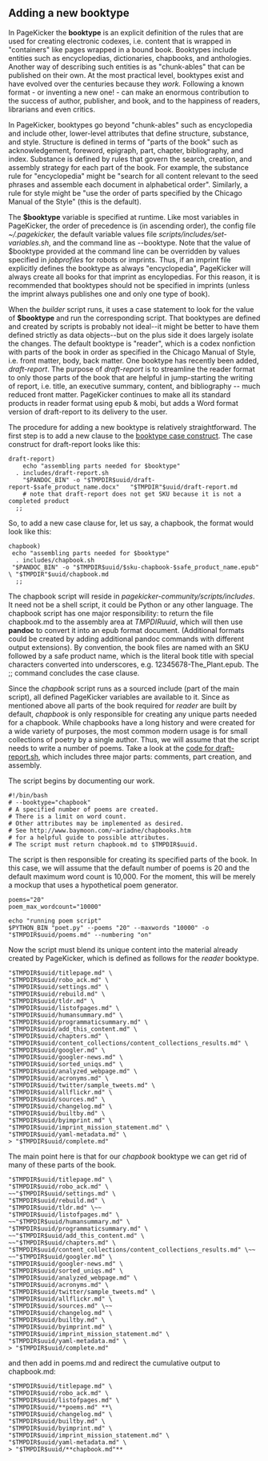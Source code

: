 ## Adding a new **booktype**

In PageKicker the **booktype** is an explicit definition of the rules that are used for creating electronic codexes, i.e. content that is wrapped in "containers" like pages wrapped in a bound book. Booktypes include entities such as encyclopedias, dictionaries, chapbooks, and anthologies. Another way of describing such entities is as "chunk-ables" that can be published on their own. At the most practical level, booktypes exist and have evolved over the centuries because they _work._ Following a known format - or inventing a new one! - can make an enormous contribution to the success of author, publisher, and book, and to the happiness of readers, librarians and even critics.

In PageKicker, booktypes go beyond "chunk-ables" such as encyclopedia and include other, lower-level attributes that define structure, substance, and style.  Structure is defined in terms of "parts of the book" such as acknowledgement, foreword, epigraph, part, chapter, bibliography, and index.  Substance is defined by rules that govern the search, creation, and assembly strategy for each part of the book.  For example, the substance rule for "encyclopedia" might be "search for all content relevant to the seed phrases and assemble each document in alphabetical order". Similarly, a rule for style might be "use the order of parts specified by the Chicago Manual of the Style" (this is the default).

The **$booktype** variable is specified at runtime. Like most variables in PageKicker, the order of precedence is (in ascending order), the config file _~/.pagekicker,_ the default variable values file _scripts/includes/set-variables.sh_, and the command line as --booktype.  Note that the value of $booktype provided at the command line can be overridden by values specified in _jobprofiles_ for robots or imprints.  Thus, if an  imprint file explicitly defines the booktype as always "encyclopedia", PageKicker will always create all books for that imprint as encylopedias.  For this reason, it is recommended that booktypes should not be specified in imprints (unless the imprint always publishes one and only one type of book).

When the _builder_ script runs, it uses a case statement to look for the value of **$booktype** and run the corresponding script.   That booktypes are defined and created by scripts is probably not ideal--it might be better to have them defined strictly as data objects--but on the plus side it does largely isolate the changes.  The default booktype is "reader", which is a codex nonfiction with parts of the book in order as specified in the Chicago Manual of Style, i.e. front matter, body, back matter. One booktype has recently been added, _draft-report_. The purpose of _draft-report_ is to streamline the reader format to only those parts of the book that are helpful in jump-starting the writing of report, i.e. title, an executive summary, content, and bibliography -- much reduced front matter. PageKicker continues to make all its standard products in reader format using epub & mobi, but adds a Word format version of draft-report to its delivery to the user.

The procedure for adding a new booktype is relatively straightforward.  The first step is to add a new clause to the [booktype case construct](https://github.com/fredzannarbor/pagekicker-community/blob/bf0e752097451c8a137829388bfe7da06cd4fa5c/scripts/bin/builder.sh#L1090). The case construct for draft-report looks like this:

```
draft-report)
	echo "assembling parts needed for $booktype"
  . includes/draft-report.sh
	"$PANDOC_BIN" -o "$TMPDIR$uuid/draft-report-$safe_product_name.docx"   "$TMPDIR"$uuid/draft-report.md
	# note that draft-report does not get SKU because it is not a completed product
  ;;
```
So, to add a new case  clause for, let us say, a chapbook, the format would look like this:

```
chapbook)
 echo "assembling parts needed for $booktype"
  . includes/chapbook.sh
 "$PANDOC_BIN" -o "$TMPDIR$uuid/$sku-chapbook-$safe_product_name.epub" \ "$TMPDIR"$uuid/chapbook.md
  ;;
```
The chapbook script will reside in _pagekicker-community/scripts/includes_.  It need not be a shell script, it could be Python or any other language. The chapbook script has one major responsibility: to return the file chapbook.md to the assembly area at _$TMPDIR$uuid_, which will then use **pandoc** to convert it into an epub format document.  (Additional formats could be created by adding additional pandoc commands with different output extensions).  By convention, the book files are named with an SKU followed by a safe product name, which is the literal book title with special characters converted into underscores, e.g. 12345678-The_Plant.epub.  The ;; command concludes the case clause.

Since the _chapbook_ script runs as a sourced include (part of the main script), all defined PageKicker variables are available to it.  Since as mentioned above all parts of the book required for _reader_ are built by default, _chapbook_ is only responsible for creating any unique parts needed for a chapbook.  While chapbooks have a long history and were created for a wide variety of purposes, the most common modern usage is for small collections of poetry by a single author.  Thus, we will assume that the script needs to write a number of poems. Take a look at the [code for draft-report.sh](https://github.com/fredzannarbor/pagekicker-community/blob/master/scripts/includes/draft-report.sh), which includes three major parts: comments, part creation, and assembly.

The script begins by documenting our work.

```
#!/bin/bash
# --booktype="chapbook"
# A specified number of poems are created.
# There is a limit on word count.
# Other attributes may be implemented as desired.
# See http://www.baymoon.com/~ariadne/chapbooks.htm
# for a helpful guide to possible attributes.
# The script must return chapbook.md to $TMPDIR$uuid.
```
The script is then responsible for creating its specified parts of the book.  In this case, we will assume that the default number of poems is 20 and the default maximum word count is 10,000.  For the moment, this will be merely a mockup that uses a hypothetical poem generator.
```
poems="20"
poem_max_wordcount="10000"

echo "running poem script"
$PYTHON_BIN "poet.py" --poems "20" --maxwords "10000" -o "$TMPDIR$uuid/poems.md" --numbering "on"

```
Now the script must blend its unique content into the material already created by PageKicker, which is defined as follows for the _reader_ booktype.

```
"$TMPDIR$uuid/titlepage.md" \
"$TMPDIR$uuid/robo_ack.md" \
"$TMPDIR$uuid/settings.md" \
"$TMPDIR$uuid/rebuild.md" \
"$TMPDIR$uuid/tldr.md" \
"$TMPDIR$uuid/listofpages.md" \
"$TMPDIR$uuid/humansummary.md" \
"$TMPDIR$uuid/programmaticsummary.md" \
"$TMPDIR$uuid/add_this_content.md" \
"$TMPDIR$uuid/chapters.md" \
"$TMPDIR$uuid/content_collections/content_collections_results.md" \
"$TMPDIR$uuid/googler.md" \
"$TMPDIR$uuid/googler-news.md" \
"$TMPDIR$uuid/sorted_uniqs.md" \
"$TMPDIR$uuid/analyzed_webpage.md" \
"$TMPDIR$uuid/acronyms.md" \
"$TMPDIR$uuid/twitter/sample_tweets.md" \
"$TMPDIR$uuid/allflickr.md" \
"$TMPDIR$uuid/sources.md" \
"$TMPDIR$uuid/changelog.md" \
"$TMPDIR$uuid/builtby.md" \
"$TMPDIR$uuid/byimprint.md" \
"$TMPDIR$uuid/imprint_mission_statement.md" \
"$TMPDIR$uuid/yaml-metadata.md" \
> "$TMPDIR$uuid/complete.md"
```
The main point here is that for our _chapbook_ booktype we can get rid of many of these parts of the book.

```
"$TMPDIR$uuid/titlepage.md" \
"$TMPDIR$uuid/robo_ack.md" \
~~"$TMPDIR$uuid/settings.md" \
"$TMPDIR$uuid/rebuild.md" \
"$TMPDIR$uuid/tldr.md" \~~
"$TMPDIR$uuid/listofpages.md" \
~~"$TMPDIR$uuid/humansummary.md" \
"$TMPDIR$uuid/programmaticsummary.md" \
~~"$TMPDIR$uuid/add_this_content.md" \
~~"$TMPDIR$uuid/chapters.md" \
"$TMPDIR$uuid/content_collections/content_collections_results.md" \~~
~~"$TMPDIR$uuid/googler.md" \
"$TMPDIR$uuid/googler-news.md" \
"$TMPDIR$uuid/sorted_uniqs.md" \
"$TMPDIR$uuid/analyzed_webpage.md" \
"$TMPDIR$uuid/acronyms.md" \
"$TMPDIR$uuid/twitter/sample_tweets.md" \
"$TMPDIR$uuid/allflickr.md" \
"$TMPDIR$uuid/sources.md" \~~
"$TMPDIR$uuid/changelog.md" \
"$TMPDIR$uuid/builtby.md" \
"$TMPDIR$uuid/byimprint.md" \
"$TMPDIR$uuid/imprint_mission_statement.md" \
"$TMPDIR$uuid/yaml-metadata.md" \
> "$TMPDIR$uuid/complete.md"
```
and then add in poems.md and redirect the cumulative output to chapbook.md:

```
"$TMPDIR$uuid/titlepage.md" \
"$TMPDIR$uuid/robo_ack.md" \
"$TMPDIR$uuid/listofpages.md" \
"$TMPDIR$uuid/**poems.md" **\
"$TMPDIR$uuid/changelog.md" \
"$TMPDIR$uuid/builtby.md" \
"$TMPDIR$uuid/byimprint.md" \
"$TMPDIR$uuid/imprint_mission_statement.md" \
"$TMPDIR$uuid/yaml-metadata.md" \
> "$TMPDIR$uuid/**chapbook.md"**
```

